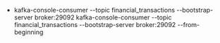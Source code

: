 

- kafka-console-consumer --topic financial_transactions --bootstrap-server broker:29092
  kafka-console-consumer --topic financial_transactions --bootstrap-server broker:29092 --from-beginning